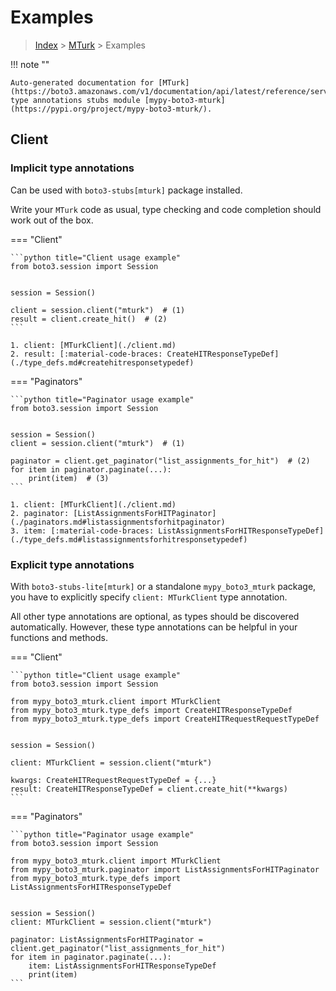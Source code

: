 # Examples

> [Index](../README.md) > [MTurk](./README.md) > Examples

!!! note ""

    Auto-generated documentation for [MTurk](https://boto3.amazonaws.com/v1/documentation/api/latest/reference/services/mturk.html#MTurk)
    type annotations stubs module [mypy-boto3-mturk](https://pypi.org/project/mypy-boto3-mturk/).

## Client

### Implicit type annotations

Can be used with `boto3-stubs[mturk]` package installed.

Write your `MTurk` code as usual,
type checking and code completion should work out of the box.


=== "Client"

    ```python title="Client usage example"
    from boto3.session import Session


    session = Session()

    client = session.client("mturk")  # (1)
    result = client.create_hit()  # (2)
    ```

    1. client: [MTurkClient](./client.md)
    2. result: [:material-code-braces: CreateHITResponseTypeDef](./type_defs.md#createhitresponsetypedef) 



=== "Paginators"

    ```python title="Paginator usage example"
    from boto3.session import Session


    session = Session()
    client = session.client("mturk")  # (1)

    paginator = client.get_paginator("list_assignments_for_hit")  # (2)
    for item in paginator.paginate(...):
        print(item)  # (3)
    ```

    1. client: [MTurkClient](./client.md)
    2. paginator: [ListAssignmentsForHITPaginator](./paginators.md#listassignmentsforhitpaginator)
    3. item: [:material-code-braces: ListAssignmentsForHITResponseTypeDef](./type_defs.md#listassignmentsforhitresponsetypedef) 




### Explicit type annotations

With `boto3-stubs-lite[mturk]`
or a standalone `mypy_boto3_mturk` package, you have to explicitly specify `client: MTurkClient` type annotation.

All other type annotations are optional, as types should be discovered automatically.
However, these type annotations can be helpful in your functions and methods.


=== "Client"

    ```python title="Client usage example"
    from boto3.session import Session

    from mypy_boto3_mturk.client import MTurkClient
    from mypy_boto3_mturk.type_defs import CreateHITResponseTypeDef
    from mypy_boto3_mturk.type_defs import CreateHITRequestRequestTypeDef


    session = Session()

    client: MTurkClient = session.client("mturk")

    kwargs: CreateHITRequestRequestTypeDef = {...}
    result: CreateHITResponseTypeDef = client.create_hit(**kwargs)
    ```



=== "Paginators"

    ```python title="Paginator usage example"
    from boto3.session import Session

    from mypy_boto3_mturk.client import MTurkClient
    from mypy_boto3_mturk.paginator import ListAssignmentsForHITPaginator
    from mypy_boto3_mturk.type_defs import ListAssignmentsForHITResponseTypeDef


    session = Session()
    client: MTurkClient = session.client("mturk")

    paginator: ListAssignmentsForHITPaginator = client.get_paginator("list_assignments_for_hit")
    for item in paginator.paginate(...):
        item: ListAssignmentsForHITResponseTypeDef
        print(item)
    ```




